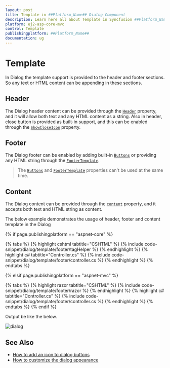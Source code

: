 ```yaml
---
layout: post
title: Template in ##Platform_Name## Dialog Component
description: Learn here all about Template in Syncfusion ##Platform_Name## Dialog component of Syncfusion Essential JS 2 and more.
platform: ej2-asp-core-mvc
control: Template
publishingplatform: ##Platform_Name##
documentation: ug
---
```



# Template

In Dialog the template support is provided to the header and footer sections. So any text or HTML content can be appending in these sections.

## Header

The Dialog header content can be provided through the
[`Header`](https://help.syncfusion.com/cr/aspnetcore-js2/Syncfusion.EJ2.Popups.Dialog.html#Syncfusion_EJ2_Popups_Dialog_Header) property, and it will allow both text and any HTML content as a string.
Also in header, close button is provided as built-in support, and this can be enabled through
the [`ShowCloseIcon`](https://help.syncfusion.com/cr/aspnetcore-js2/Syncfusion.EJ2.Popups.Dialog.html#Syncfusion_EJ2_Popups_Dialog_ShowCloseIcon) property.

## Footer

The Dialog footer can be enabled by adding built-in [`Buttons`](https://help.syncfusion.com/cr/aspnetcore-js2/Syncfusion.EJ2.Popups.Dialog.html#Syncfusion_EJ2_Popups_Dialog_Buttons) or providing any HTML string through the [`FooterTemplate`](https://help.syncfusion.com/cr/aspnetcore-js2/Syncfusion.EJ2.Popups.Dialog.html#Syncfusion_EJ2_Popups_Dialog_FooterTemplate).

> The [`Buttons`](https://help.syncfusion.com/cr/aspnetcore-js2/Syncfusion.EJ2.Popups.Dialog.html#Syncfusion_EJ2_Popups_Dialog_Buttons) and [`FooterTemplate`](https://help.syncfusion.com/cr/aspnetcore-js2/Syncfusion.EJ2.Popups.Dialog.html#Syncfusion_EJ2_Popups_Dialog_FooterTemplate) properties can't be used at the same time.

## Content

The Dialog content can be provided through the [`content`](https://help.syncfusion.com/cr/aspnetcore-js2/Syncfusion.EJ2.Popups.Dialog.html#Syncfusion_EJ2_Popups_Dialog_Content) property, and it accepts both text and HTML string as content.

The below example demonstrates the usage of header, footer and content template in the Dialog

{% if page.publishingplatform == "aspnet-core" %}

{% tabs %}
{% highlight cshtml tabtitle="CSHTML" %}
{% include code-snippet/dialog/template/footer/tagHelper %}
{% endhighlight %}
{% highlight c# tabtitle="Controller.cs" %}
{% include code-snippet/dialog/template/footer/controller.cs %}
{% endhighlight %}
{% endtabs %}

{% elsif page.publishingplatform == "aspnet-mvc" %}

{% tabs %}
{% highlight razor tabtitle="CSHTML" %}
{% include code-snippet/dialog/template/footer/razor %}
{% endhighlight %}
{% highlight c# tabtitle="Controller.cs" %}
{% include code-snippet/dialog/template/footer/controller.cs %}
{% endhighlight %}
{% endtabs %}
{% endif %}



Output be like the below.

![dialog](./images/dialog-template.png)

## See Also

* [How to add an icon to dialog buttons](./how-to/add-an-icons-to-dialog-buttons)
* [How to customize the dialog appearance](./how-to/customize-the-dialog-appearance)
